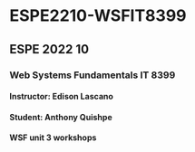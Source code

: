 # ESPE2210-WSFIT8399
## ESPE 2022 10 
### Web Systems Fundamentals  IT 8399
#### Instructor: Edison Lascano
#### Student: Anthony Quishpe
#### WSF unit 3 workshops
